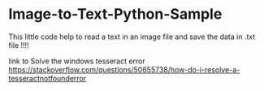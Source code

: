 # Image-to-Text-Python-Sample
This little code help to read a text in an image file and save the data in .txt file !!!!

link to Solve the windows tesseract error https://stackoverflow.com/questions/50655738/how-do-i-resolve-a-tesseractnotfounderror

